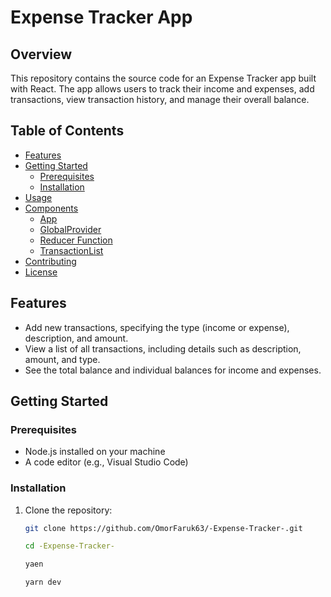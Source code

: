 # Expense Tracker App

## Overview

This repository contains the source code for an Expense Tracker app built with React. The app allows users to track their income and expenses, add transactions, view transaction history, and manage their overall balance.

## Table of Contents

- [Features](#features)
- [Getting Started](#getting-started)
  - [Prerequisites](#prerequisites)
  - [Installation](#installation)
- [Usage](#usage)
- [Components](#components)
  - [App](#app)
  - [GlobalProvider](#globalprovider)
  - [Reducer Function](#reducer-function)
  - [TransactionList](#transactionlist)
- [Contributing](#contributing)
- [License](#license)

## Features

- Add new transactions, specifying the type (income or expense), description, and amount.
- View a list of all transactions, including details such as description, amount, and type.
- See the total balance and individual balances for income and expenses.

## Getting Started

### Prerequisites

- Node.js installed on your machine
- A code editor (e.g., Visual Studio Code)

### Installation

1. Clone the repository:

   ```bash
   git clone https://github.com/OmorFaruk63/-Expense-Tracker-.git

   cd -Expense-Tracker-

   yaen

   yarn dev
   ```

